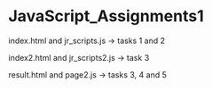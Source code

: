 # JavaScript_Assignments1

index.html and jr_scripts.js -> tasks 1 and 2

index2.html and jr_scripts2.js -> task 3

result.html and page2.js -> tasks 3, 4 and 5
